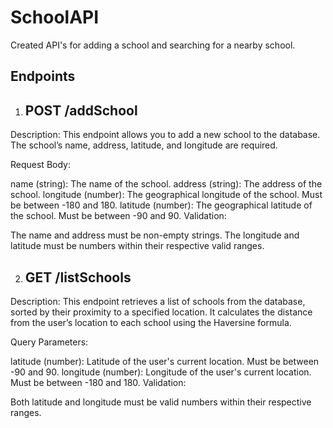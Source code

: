 # SchoolAPI
Created API's for adding a school and searching for a nearby school.

Endpoints
-------------

1. POST /addSchool
   --------------------------
Description: This endpoint allows you to add a new school to the database. The school’s name, address, latitude, and longitude are required.

Request Body:

name (string): The name of the school.
address (string): The address of the school.
longitude (number): The geographical longitude of the school. Must be between -180 and 180.
latitude (number): The geographical latitude of the school. Must be between -90 and 90.
Validation:

The name and address must be non-empty strings.
The longitude and latitude must be numbers within their respective valid ranges.

2. GET /listSchools
   ----------------------------
Description: This endpoint retrieves a list of schools from the database, sorted by their proximity to a specified location. It calculates the distance from the user’s location to each school using the Haversine formula.

Query Parameters:

latitude (number): Latitude of the user's current location. Must be between -90 and 90.
longitude (number): Longitude of the user's current location. Must be between -180 and 180.
Validation:

Both latitude and longitude must be valid numbers within their respective ranges.
